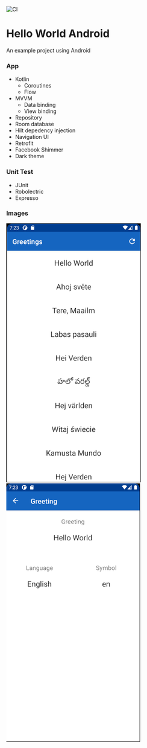 ![CI](https://github.com/jamesarogersiii/hello_world_android/workflows/CI/badge.svg)

# Hello World Android
An example project using Android

### App
  - Kotlin
    - Coroutines
    - Flow
  - MVVM
    - Data binding
    - View binding
  - Repository
  - Room database
  - Hilt depedency injection
  - Navigation UI
  - Retrofit
  - Facebook Shimmer
  - Dark theme

### Unit Test
  - JUnit
  - Robolectric
  - Expresso


### Images
![Alt text](.github/readme/greetings.png?raw=true "Greetings")     ![Alt text](.github/readme/greeting_detail.png?raw=true "Greetings")
